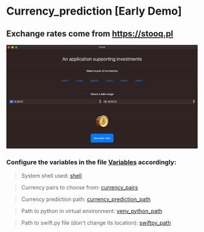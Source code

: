 # Currency_prediction [Early Demo]

## Exchange rates come from https://stooq.pl

![CURRENCY_PREDICTION](Documents/currency_prediction.gif)

### Configure the variables in the file <a href="https://github.com/przemek890/Currency_prediction/blob/master/Front/Front_Main/Front/Variables.swift#L11-L14">Variables</a> accordingly:
> System shell used: <a href="https://github.com/przemek890/Currency_prediction/blob/master/Front/Front_Main/Front/Variables.swift#L3">shell</a>

> Currency pairs to choose from: <a href="https://github.com/przemek890/Currency_prediction/blob/master/Front/Front_Main/Front/Variables.swift#L4">currency_pairs</a>

> Currency prediction path: <a href="https://github.com/przemek890/Currency_prediction/blob/master/Front/Front_Main/Front/Variables.swift#L5">currency_prediction_path</a>

> Path to python in virtual environment: <a href="https://github.com/przemek890/Currency_prediction/blob/master/Front/Front_Main/Front/Variables.swift#L6">venv_python_path</a>

> Path to swift.py file (don't change its location): <a href="https://github.com/przemek890/Currency_prediction/blob/master/Front/Front_Main/Front/Variables.swift#L6">swiftpy_path</a>
